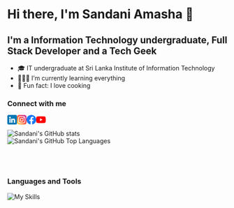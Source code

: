 # Hi there, I'm Sandani Amasha 👋

## I'm a Information Technology undergraduate, Full Stack Developer and a Tech Geek

- 🎓 IT undergraduate at Sri Lanka Institute of Information Technology
- 👨🏻‍💻 I’m currently learning everything
- 👣 Fun fact: I love cooking

### Connect with me

[<img align="left" alt="SandaniAmasha | LinkedIn" width="22px" src="https://raw.githubusercontent.com/SandaniAmasha/SandaniAmasha/master/Images/linkedin.png" />][linkedin]
[<img align="left" alt="SandaniAmasha | Instagram" width="22px" src="https://raw.githubusercontent.com/SandaniAmasha/SandaniAmasha/master/Images/instagram.png" />][instagram]
[<img align="left" alt="SandaniAmasha | Facebook" width="22px" src="https://raw.githubusercontent.com/SandaniAmasha/SandaniAmasha/master/Images/facebook.png" />][facebook]
[<img align="left" alt="SandaniAmasha | YouTube" width="22px" src="https://raw.githubusercontent.com/SandaniAmasha/SandaniAmasha/master/Images/youtube.png" />][youtube]

<br/>
<br/>

<div align="left">
    <img
        alt="Sandani's GitHub stats"
        src='https://github-readme-stats.vercel.app/api?username=SandaniAmasha&show_icons=true&include_all_commits=true&count_private=true&theme=github_dark'
    />
</div>

<div align="left">
    <img
        alt="Sandani's GitHub Top Languages"
        src='https://github-readme-stats.vercel.app/api/top-langs/?username=SandaniAmasha&layout=compact&langs_count=10&theme=github_dark'
    />
</div>

<br/>
<br/>
<br/>

### Languages and Tools

![My Skills](https://skillicons.dev/icons?i=react,nodejs,typescript,python,r,java,html,css,sass,js,php,androidstudio,firebase,mongodb,mysql,aws,azure,docker,vscode,github,materialui,figma,xd)

<br />
<br />

[youtube]: https://www.youtube.com/
[instagram]: https://www.instagram.com/
[facebook]: https://www.facebook.com/
[linkedin]: www.linkedin.com/in/
